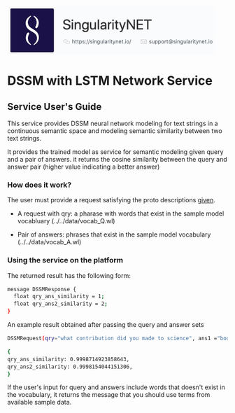 ![singnetlogo](../assets/singnet-logo.jpg?raw=true 'SingularityNET')

# DSSM with LSTM Network Service
## Service User's Guide

This service provides DSSM neural network modeling for text strings in a continuous semantic space and modeling semantic similarity between two text strings.

It provides the trained model as service for semantic modeling given query and a pair of answers. it returns the cosine similarity between the query and answer pair (higher value indicating a better answer)

### How does it work?

The user must provide a request satisfying the proto descriptions [given](../../service_spec/DSSMService.proto).

* A request with qry: a pharase with words that exist in the sample model vocabluary (../../data/vocab_Q.wl) 
            
* Pair of answers: phrases that exist in the sample model vocabulary (../../data/vocab_A.wl)

### Using the service on the platform

The returned result has the following form: 
```bash
message DSSMResponse {
  float qry_ans_similarity = 1;
  float qry_ans2_similarity = 2;
}
```
An example result obtained after passing the query and answer sets
```bash
DSSMRequest(qry="what contribution did you made to science", ans1 ="book author book_editions_published", ans2="activism address adjoining_relationship")
```

```bash
{
qry_ans_similarity: 0.9998714923858643,
qry_ans2_similarity: 0.9998154044151306,
}
```
If the user's input for query and answers include words that doesn't exist in the vocabulary, it returns the message that you should use terms from available sample data.